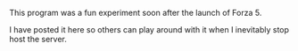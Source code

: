 This program was a fun experiment soon after the launch of Forza 5.

I have posted it here so others can play around with it when I inevitably stop host the server. 
